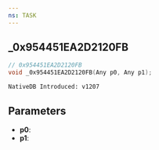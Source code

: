 ```yaml
---
ns: TASK
---
```

## _0x954451EA2D2120FB

```c
// 0x954451EA2D2120FB
void _0x954451EA2D2120FB(Any p0, Any p1);
```

```
NativeDB Introduced: v1207
```

## Parameters
* **p0**:
* **p1**:
